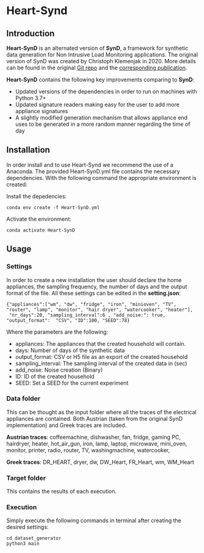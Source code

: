 # Heart-Synd

## Introduction
**Heart-SynD** is an alternated version of **SynD**, a framework for synthetic data generation for Non Intrusive Load Monitoring applications. The original version of SynD was created by Christoph Klemenjak in 2020. More details can be found in the original [Git repo](https://github.com/klemenjak/SynD) and the [corresponding publication](https://www.nature.com/articles/s41597-020-0434-6#citeas).

**Heart-SynD** contains the following key improvements comparing to **SynD**:
- Updated versions of the dependencies in order to run on machines with Python 3.7+
- Updated signature readers making easy for the user to add more appliance signatures
- A slightly modified generation mechanism that allows appliance end uses to be generated in a more random manner regarding the time of day

## Installation

In order install and to use Heart-Synd we recommend the use of a Anaconda. The provided Heart-SynD.yml file contains the necessary dependencies. With the following command the appropriate environment is created: 

Install the depedencies:
```
conda env create -f Heart-SynD.yml
```

Activate the environment:
```
conda activate Heart-SynD
```

## Usage

### Settings 

In order to create a new installation the user should declare the home appliances, the sampling frequency, the number of days and the output format of the file. All these settings can be edited in the **setting.json**:

```
{"appliances":["wm", "dw", "fridge", "iron", "minioven", "TV", "router", "lamp", "monitor", "hair dryer", "watercooker", "heater"],
 "nr_days":20, "sampling_interval":6 , "add_noise:": true, "output_format":  "CSV", "ID":100, "SEED":78}
 ```
Where the parameters are the following: 

- appliances: The appliances that the created household will contain. 
- days: Number of days of the synthetic data
- output_format: CSV or H5 file as an export of the created household
- sampling_interval: The sampling interval of the created data in (sec) 
- add_noise: Noise creation (Binary)
- ID: ID of the created household
- SEED: Set a SEED for the current experiment      


### Data folder

This can be thought as the input folder where all the traces of the electrical appliances are contained. Both Austrian (taken from the original SynD implementation) and Greek traces are included. 

**Austrian traces**: coffeemachine, dishwasher, fan, fridge, gaming PC, hairdryer, heater, hot_air_gun, iron, lamp, laptop, microwave, mini_oven, monitor, printer, radio, router, TV, washingmachine, watercooker, 

**Greek traces**: DR_HEART, dryer, dw, DW_Heart, FR_Heart, wm, WM_Heart

### Target folder

This contains the results of each execution.

### Execution

Simply execute the following commands in terminal after creating the desired settings:

```
cd dataset_generator
python3 main
```





